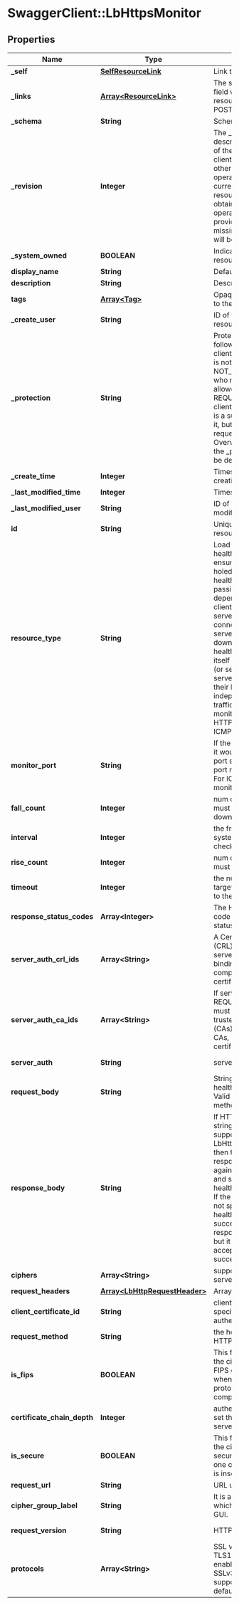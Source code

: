 # SwaggerClient::LbHttpsMonitor

## Properties
Name | Type | Description | Notes
------------ | ------------- | ------------- | -------------
**_self** | [**SelfResourceLink**](SelfResourceLink.md) | Link to this resource | [optional] 
**_links** | [**Array&lt;ResourceLink&gt;**](ResourceLink.md) | The server will populate this field when returing the resource. Ignored on PUT and POST. | [optional] 
**_schema** | **String** | Schema for this resource | [optional] 
**_revision** | **Integer** | The _revision property describes the current revision of the resource. To prevent clients from overwriting each other&#39;s changes, PUT operations must include the current _revision of the resource, which clients should obtain by issuing a GET operation. If the _revision provided in a PUT request is missing or stale, the operation will be rejected. | [optional] 
**_system_owned** | **BOOLEAN** | Indicates system owned resource | [optional] 
**display_name** | **String** | Defaults to ID if not set | [optional] 
**description** | **String** | Description of this resource | [optional] 
**tags** | [**Array&lt;Tag&gt;**](Tag.md) | Opaque identifiers meaningful to the API user | [optional] 
**_create_user** | **String** | ID of the user who created this resource | [optional] 
**_protection** | **String** | Protection status is one of the following: PROTECTED - the client who retrieved the entity is not allowed             to modify it. NOT_PROTECTED - the client who retrieved the entity is allowed                 to modify it REQUIRE_OVERRIDE - the client who retrieved the entity is a super                    user and can modify it, but only when providing                    the request header X-Allow-Overwrite&#x3D;true. UNKNOWN - the _protection field could not be determined for this           entity.  | [optional] 
**_create_time** | **Integer** | Timestamp of resource creation | [optional] 
**_last_modified_time** | **Integer** | Timestamp of last modification | [optional] 
**_last_modified_user** | **String** | ID of the user who last modified this resource | [optional] 
**id** | **String** | Unique identifier of this resource | [optional] 
**resource_type** | **String** | Load balancers monitor the health of backend servers to ensure traffic is not black holed. There are two types of healthchecks: active and passive. Passive healthchecks depend on failures in actual client traffic (e.g. RST from server in response to a client connection) to detect that the server or the application is down. In case of active healthchecks, load balancer itself initiates new connections (or sends ICMP ping) to the servers periodically to check their health, completely independent of any data traffic. Currently, active health monitors are supported for HTTP, HTTPS, TCP, UDP and ICMP protocols.  | 
**monitor_port** | **String** | If the monitor port is specified, it would override pool member port setting for healthcheck. A port range is not supported. For ICMP monitor, monitor_port is not required.  | [optional] 
**fall_count** | **Integer** | num of consecutive checks must fail before marking it down | [optional] [default to 3]
**interval** | **Integer** | the frequency at which the system issues the monitor check (in second) | [optional] [default to 5]
**rise_count** | **Integer** | num of consecutive checks must pass before marking it up | [optional] [default to 3]
**timeout** | **Integer** | the number of seconds the target has in which to respond to the monitor request  | [optional] [default to 15]
**response_status_codes** | **Array&lt;Integer&gt;** | The HTTP response status code should be a valid HTTP status code.  | [optional] 
**server_auth_crl_ids** | **Array&lt;String&gt;** | A Certificate Revocation List (CRL) can be specified in the server-side SSL profile binding to disallow compromised server certificates.  | [optional] 
**server_auth_ca_ids** | **Array&lt;String&gt;** | If server auth type is REQUIRED, server certificate must be signed by one of the trusted Certificate Authorities (CAs), also referred to as root CAs, whose self signed certificates are specified.  | [optional] 
**server_auth** | **String** | server authentication mode | [optional] [default to &#39;IGNORE&#39;]
**request_body** | **String** | String to send as part of HTTP health check request body. Valid only for certain HTTP methods like POST.  | [optional] 
**response_body** | **String** | If HTTP response body match string (regular expressions not supported) is specified (using LbHttpMonitor.response_body) then the healthcheck HTTP response body is matched against the specified string and server is considered healthy only if there is a match. If the response body string is not specified, HTTP healthcheck is considered successful if the HTTP response status code is 2xx, but it can be configured to accept other status codes as successful.  | [optional] 
**ciphers** | **Array&lt;String&gt;** | supported SSL cipher list to servers | [optional] 
**request_headers** | [**Array&lt;LbHttpRequestHeader&gt;**](LbHttpRequestHeader.md) | Array of HTTP request headers | [optional] 
**client_certificate_id** | **String** | client certificate can be specified to support client authentication.  | [optional] 
**request_method** | **String** | the health check method for HTTP monitor type | [optional] [default to &#39;GET&#39;]
**is_fips** | **BOOLEAN** | This flag is set to true when all the ciphers and protocols are FIPS compliant. It is set to false when one of the ciphers or protocols are not FIPS compliant..  | [optional] 
**certificate_chain_depth** | **Integer** | authentication depth is used to set the verification depth in the server certificates chain.  | [optional] [default to 3]
**is_secure** | **BOOLEAN** | This flag is set to true when all the ciphers and protocols are secure. It is set to false when one of the ciphers or protocols is insecure.  | [optional] 
**request_url** | **String** | URL used for HTTP monitor | [optional] 
**cipher_group_label** | **String** | It is a label of cipher group which is mostly consumed by GUI.  | [optional] 
**request_version** | **String** | HTTP request version | [optional] [default to &#39;HTTP_VERSION_1_1&#39;]
**protocols** | **Array&lt;String&gt;** | SSL versions TLS1.1 and TLS1.2 are supported and enabled by default. SSLv2, SSLv3, and TLS1.0 are supported, but disabled by default.  | [optional] 


